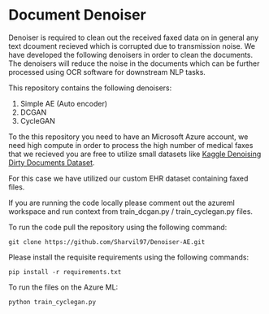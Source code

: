 # Document  Denoiser

Denoiser is required to clean out the received faxed data on in general any text dcoument recieved which is corrupted due to transmission noise. We have developed the following denoisers in order to clean the documents. The denoisers will reduce the noise in the documents which can be further processed using OCR software for downstream NLP tasks.

This repository contains the following denoisers:
1. Simple AE (Auto encoder)
2. DCGAN
3. CycleGAN


To the this repository you need to have an Microsoft Azure account, we need high compute in order to process the high number of medical faxes that we recieved you are free to utilize small datasets like [Kaggle Denoising Dirty Documents Dataset](https://www.kaggle.com/c/denoising-dirty-documents).


For this case we have utilized our custom EHR dataset containing faxed files.

If you are running the code locally please comment out the azureml workspace and run context from train_dcgan.py / train_cyclegan.py files.

To run the code pull the repository using the following command:

```
git clone https://github.com/Sharvil97/Denoiser-AE.git
```

Please install the requisite requirements using the following commands:

```
pip install -r requirements.txt
```

To run the files on the Azure ML:

```
python train_cyclegan.py
```
